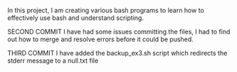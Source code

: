 In this project, I am creating various bash programs to learn how to effectively use bash and understand scripting.


SECOND COMMIT
I have had some issues committing the files, I had to find out how to merge and resolve errors before it could be pushed.

THIRD COMMIT
I have added the backup_ex3.sh script which redirects the stderr message to a null.txt file

